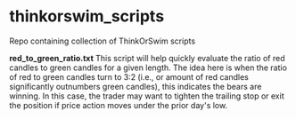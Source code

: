 # thinkorswim_scripts

Repo containing collection of ThinkOrSwim scripts

**red_to_green_ratio.txt**
This script will help quickly evaluate the ratio of red candles to green candles for a given length.  The idea here is
when the ratio of red to green candles turn to 3:2 (i.e., or amount of red candles significantly outnumbers green candles), this indicates the bears are winning. In this case, the trader may want to tighten the trailing stop or exit the position if price action moves under the prior day's low.



